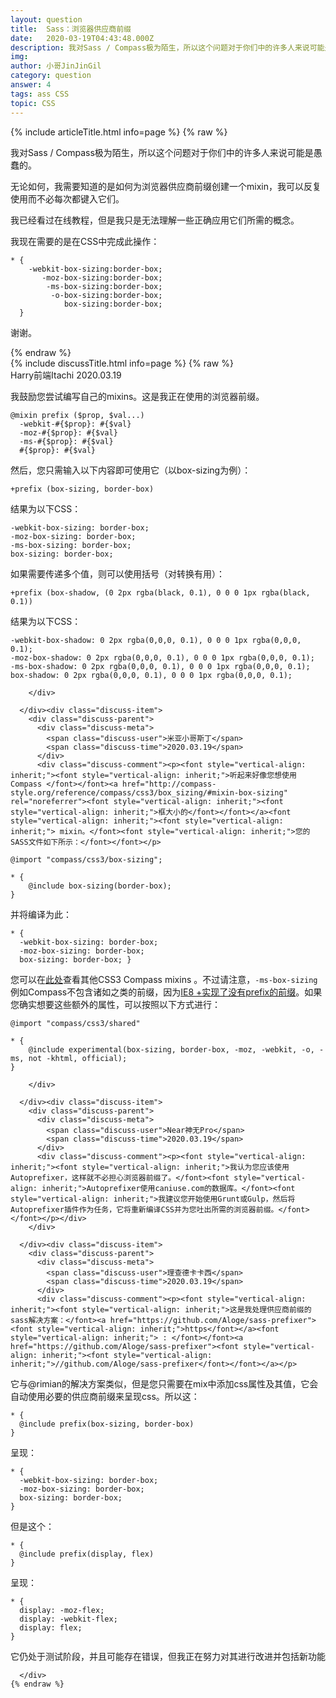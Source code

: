 ```yaml
---
layout: question
title:  Sass：浏览器供应商前缀
date:   2020-03-19T04:43:48.000Z
description: 我对Sass / Compass极为陌生，所以这个问题对于你们中的许多人来说可能是愚蠢的。无论如何，我需要知道的是如何为浏览器供应商前缀创建一个mix...
img: 
author: 小哥JinJinGil
category: question
answer: 4
tags: ass CSS
topic: CSS
---
```

<div class="article-root">
  <div class="article">
    {% include articleTitle.html info=page %}
    {% raw %}
    <div class="article-content"><p><font style="vertical-align: inherit;"><font style="vertical-align: inherit;">我对Sass / Compass极为陌生，所以这个问题对于你们中的许多人来说可能是愚蠢的。</font></font></p>

<p><font style="vertical-align: inherit;"><font style="vertical-align: inherit;">无论如何，我需要知道的是如何为浏览器供应商前缀创建一个mixin，我可以反复使用而不必每次都键入它们。</font></font></p>

<p><font style="vertical-align: inherit;"><font style="vertical-align: inherit;">我已经看过在线教程，但是我只是无法理解一些正确应用它们所需的概念。</font></font></p>

<p><font style="vertical-align: inherit;"><font style="vertical-align: inherit;">我现在需要的是在CSS中完成此操作：</font></font></p>

<pre><code>* { <font></font>
    -webkit-box-sizing:border-box;<font></font>
       -moz-box-sizing:border-box;          <font></font>
        -ms-box-sizing:border-box; <font></font>
         -o-box-sizing:border-box; <font></font>
            box-sizing:border-box; <font></font>
  }<font></font>
</code></pre>

<p><font style="vertical-align: inherit;"><font style="vertical-align: inherit;">谢谢。</font></font></p></div>
    {% endraw %}
  </div>

  <div class="discuss-wrapper">
    {% include discussTitle.html info=page %}
    {% raw %}
    <div class="discuss-item">
        <div class="discuss-parent">
          <div class="discuss-meta">
            <span class="discuss-user">Harry前端Itachi</span>
            <span class="discuss-time">2020.03.19</span>
          </div>
          <div class="discuss-comment"><p><font style="vertical-align: inherit;"><font style="vertical-align: inherit;">我鼓励您尝试编写自己的mixins。</font><font style="vertical-align: inherit;">这是我正在使用的浏览器前缀。</font></font></p>

<pre><code>@mixin prefix ($prop, $val...)<font></font>
  -webkit-#{$prop}: #{$val}<font></font>
  -moz-#{$prop}: #{$val}<font></font>
  -ms-#{$prop}: #{$val}<font></font>
  #{$prop}: #{$val}<font></font>
</code></pre>

<p><font style="vertical-align: inherit;"><font style="vertical-align: inherit;">然后，您只需输入以下内容即可使用它（以box-sizing为例）：</font></font></p>

<pre><code>+prefix (box-sizing, border-box)
</code></pre>

<p><font style="vertical-align: inherit;"><font style="vertical-align: inherit;">结果为以下CSS：</font></font></p>

<pre><code>-webkit-box-sizing: border-box;<font></font>
-moz-box-sizing: border-box;<font></font>
-ms-box-sizing: border-box;<font></font>
box-sizing: border-box;<font></font>
</code></pre>

<p><font style="vertical-align: inherit;"><font style="vertical-align: inherit;">如果需要传递多个值，则可以使用括号（对转换有用）：</font></font></p>

<pre><code>+prefix (box-shadow, (0 2px rgba(black, 0.1), 0 0 0 1px rgba(black, 0.1))
</code></pre>

<p><font style="vertical-align: inherit;"><font style="vertical-align: inherit;">结果为以下CSS：</font></font></p>

<pre><code>-webkit-box-shadow: 0 2px rgba(0,0,0, 0.1), 0 0 0 1px rgba(0,0,0, 0.1);<font></font>
-moz-box-shadow: 0 2px rgba(0,0,0, 0.1), 0 0 0 1px rgba(0,0,0, 0.1);<font></font>
-ms-box-shadow: 0 2px rgba(0,0,0, 0.1), 0 0 0 1px rgba(0,0,0, 0.1);<font></font>
box-shadow: 0 2px rgba(0,0,0, 0.1), 0 0 0 1px rgba(0,0,0, 0.1);<font></font>
</code></pre></div>
        </div>
        
      </div><div class="discuss-item">
        <div class="discuss-parent">
          <div class="discuss-meta">
            <span class="discuss-user">米亚小哥斯丁</span>
            <span class="discuss-time">2020.03.19</span>
          </div>
          <div class="discuss-comment"><p><font style="vertical-align: inherit;"><font style="vertical-align: inherit;">听起来好像您想使用Compass </font></font><a href="http://compass-style.org/reference/compass/css3/box_sizing/#mixin-box-sizing" rel="noreferrer"><font style="vertical-align: inherit;"><font style="vertical-align: inherit;">框大小的</font></font></a><font style="vertical-align: inherit;"><font style="vertical-align: inherit;"> mixin。</font><font style="vertical-align: inherit;">您的SASS文件如下所示：</font></font></p>

<pre><code>@import "compass/css3/box-sizing";<font></font>
<font></font>
* {<font></font>
    @include box-sizing(border-box);<font></font>
}<font></font>
</code></pre>

<p><font style="vertical-align: inherit;"><font style="vertical-align: inherit;">并将编译为此：</font></font></p>

<pre><code>* {<font></font>
  -webkit-box-sizing: border-box;<font></font>
  -moz-box-sizing: border-box;<font></font>
  box-sizing: border-box; }<font></font>
</code></pre>

<p><font style="vertical-align: inherit;"><font style="vertical-align: inherit;">您可以在</font></font><a href="http://compass-style.org/reference/compass/css3/" rel="noreferrer"><font style="vertical-align: inherit;"><font style="vertical-align: inherit;">此处</font></font></a><font style="vertical-align: inherit;"><font style="vertical-align: inherit;">查看其他CSS3 Compass mixins </font><font style="vertical-align: inherit;">。</font><font style="vertical-align: inherit;">不过请注意，</font></font><code>-ms-box-sizing</code><font style="vertical-align: inherit;"><font style="vertical-align: inherit;">例如</font><font style="vertical-align: inherit;">Compass不包含诸如之类的前缀</font><font style="vertical-align: inherit;">，因为</font></font><a href="https://github.com/chriseppstein/compass/issues/627" rel="noreferrer"><font style="vertical-align: inherit;"><font style="vertical-align: inherit;">IE8 +实现了没有prefix的前缀</font></font></a><font style="vertical-align: inherit;"><font style="vertical-align: inherit;">。</font><font style="vertical-align: inherit;">如果您确实想要这些额外的属性，可以按照以下方式进行：</font></font></p>

<pre><code>@import "compass/css3/shared"<font></font>
<font></font>
* {<font></font>
    @include experimental(box-sizing, border-box, -moz, -webkit, -o, -ms, not -khtml, official);<font></font>
}<font></font>
</code></pre></div>
        </div>
        
      </div><div class="discuss-item">
        <div class="discuss-parent">
          <div class="discuss-meta">
            <span class="discuss-user">Near神无Pro</span>
            <span class="discuss-time">2020.03.19</span>
          </div>
          <div class="discuss-comment"><p><font style="vertical-align: inherit;"><font style="vertical-align: inherit;">我认为您应该使用Autoprefixer，这样就不必担心浏览器前缀了。</font><font style="vertical-align: inherit;">Autoprefixer使用caniuse.com的数据库。</font><font style="vertical-align: inherit;">我建议您开始使用Grunt或Gulp，然后将Autoprefixer插件作为任务，它将重新编译CSS并为您吐出所需的浏览器前缀。</font></font></p></div>
        </div>
        
      </div><div class="discuss-item">
        <div class="discuss-parent">
          <div class="discuss-meta">
            <span class="discuss-user">理查德卡卡西</span>
            <span class="discuss-time">2020.03.19</span>
          </div>
          <div class="discuss-comment"><p><font style="vertical-align: inherit;"><font style="vertical-align: inherit;">这是我处理供应商前缀的sass解决方案：</font><a href="https://github.com/Aloge/sass-prefixer"><font style="vertical-align: inherit;">https</font></a><font style="vertical-align: inherit;"> : </font></font><a href="https://github.com/Aloge/sass-prefixer"><font style="vertical-align: inherit;"><font style="vertical-align: inherit;">//github.com/Aloge/sass-prefixer</font></font></a></p>

<p><font style="vertical-align: inherit;"><font style="vertical-align: inherit;">它与@rimian的解决方案类似，但是您只需要在mix中添加css属性及其值，它会自动使用必要的供应商前缀来呈现css。</font><font style="vertical-align: inherit;">所以这：</font></font></p>

<pre><code>* {<font></font>
  @include prefix(box-sizing, border-box)<font></font>
}<font></font>
</code></pre>

<p><font style="vertical-align: inherit;"><font style="vertical-align: inherit;">呈现：</font></font></p>

<pre><code>* {<font></font>
  -webkit-box-sizing: border-box;<font></font>
  -moz-box-sizing: border-box;<font></font>
  box-sizing: border-box;<font></font>
}<font></font>
</code></pre>

<p><font style="vertical-align: inherit;"><font style="vertical-align: inherit;">但是这个：</font></font></p>

<pre><code>* {<font></font>
  @include prefix(display, flex)<font></font>
}<font></font>
</code></pre>

<p><font style="vertical-align: inherit;"><font style="vertical-align: inherit;">呈现：</font></font></p>

<pre><code>* {<font></font>
  display: -moz-flex;<font></font>
  display: -webkit-flex;<font></font>
  display: flex;<font></font>
}<font></font>
</code></pre>

<p><font style="vertical-align: inherit;"><font style="vertical-align: inherit;">它仍处于测试阶段，并且可能存在错误，但我正在努力对其进行改进并包括新功能</font></font></p></div>
        </div>
        
      </div>
    {% endraw %}
  </div>
<div>

